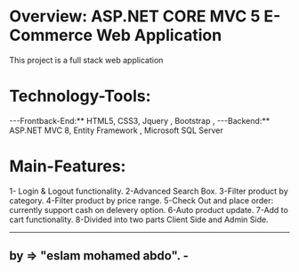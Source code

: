# Overview: ASP.NET CORE MVC 5 E-Commerce Web Application
This project is a full stack web application 



# Technology-Tools:
---Frontback-End:** HTML5, CSS3, Jquery , Bootstrap , 
---Backend:** ASP.NET MVC 8, Entity Framework , Microsoft SQL Server



# Main-Features:
1- Login & Logout functionality.
2-Advanced Search Box.
3-Filter product by category.
4-Filter product by price range.
5-Check Out and place order: currently support cash on delevery option.
6-Auto product update.
7-Add to cart functionality.
8-Divided into two parts Client Side and Admin Side.


-----------------------------
by => "eslam mohamed abdo". -
-----------------------------